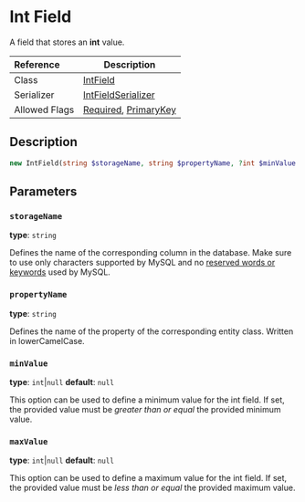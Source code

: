 # Int Field

A field that stores an **int** value.

| Reference     | Description                                                                                                                       |
|:--------------|-----------------------------------------------------------------------------------------------------------------------------------|
| Class         | [IntField](https://github.com/metallike/ant/blob/master/src/Core/Framework/DAL/Field/IntField.php)                                |
| Serializer    | [IntFieldSerializer](https://github.com/metallike/ant/blob/master/src/Core/Framework/DAL/Field/Serializer/IntFieldSerializer.php) |
| Allowed Flags | [Required](../Flags/required-flag.md), [PrimaryKey](../Flags/primary-key-flag.md)                                                 |

## Description

```php
new IntField(string $storageName, string $propertyName, ?int $minValue = null, ?int $maxValue = null)
```

## Parameters

### `storageName`

**type**: `string`

Defines the name of the corresponding column in the database. Make sure to use only characters supported by MySQL and no [reserved words or keywords](https://dev.mysql.com/doc/refman/8.0/en/keywords.html) used by MySQL.

### `propertyName`

**type**: `string`

Defines the name of the property of the corresponding entity class. Written in lowerCamelCase.


### `minValue`

**type**: `int`|`null` **default**: `null`

This option can be used to define a minimum value for the int field. If set, the provided value must be *greater than or equal* the provided minimum value. 

### `maxValue`

**type**: `int`|`null` **default**: `null`

This option can be used to define a maximum value for the int field. If set, the provided value must be *less than or equal* the provided maximum value. 